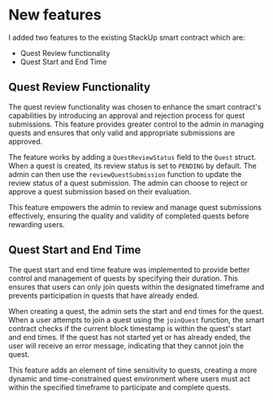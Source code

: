 # New features

I added two features to the existing StackUp smart contract which are:

- Quest Review functionality
- Quest Start and End Time

## Quest Review Functionality

The quest review functionality was chosen to enhance the smart contract's capabilities by introducing an approval and rejection process for quest submissions. This feature provides greater control to the admin in managing quests and ensures that only valid and appropriate submissions are approved.

The feature works by adding a `QuestReviewStatus` field to the `Quest` struct. When a quest is created, its review status is set to `PENDING` by default. The admin can then use the `reviewQuestSubmission` function to update the review status of a quest submission. The admin can choose to reject or approve a quest submission based on their evaluation.

This feature empowers the admin to review and manage quest submissions effectively, ensuring the quality and validity of completed quests before rewarding users.

## Quest Start and End Time

The quest start and end time feature was implemented to provide better control and management of quests by specifying their duration. This ensures that users can only join quests within the designated timeframe and prevents participation in quests that have already ended.

When creating a quest, the admin sets the start and end times for the quest. When a user attempts to join a quest using the `joinQuest` function, the smart contract checks if the current block timestamp is within the quest's start and end times. If the quest has not started yet or has already ended, the user will receive an error message, indicating that they cannot join the quest.

This feature adds an element of time sensitivity to quests, creating a more dynamic and time-constrained quest environment where users must act within the specified timeframe to participate and complete quests.
